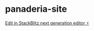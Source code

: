# panaderia-site

[Edit in StackBlitz next generation editor ⚡️](https://stackblitz.com/~/github.com/zuccatoagustin84/panaderia-site)